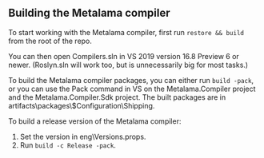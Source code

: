 ## Building the Metalama compiler

To start working with the Metalama compiler, first run `restore && build` from the root of the repo.

You can then open Compilers.sln in VS 2019 version 16.8 Preview 6 or newer. (Roslyn.sln will work too, but is unnecessarily big for most tasks.)

To build the Metalama compiler packages, you can either run `build -pack`, or you can use the Pack command in VS on the Metalama.Compiler project and the Metalama.Compiler.Sdk project. The built packages are in artifacts\packages\\$Configuration\Shipping.

To build a release version of the Metalama compiler:

1. Set the version in eng\Versions.props.
2. Run `build -c Release -pack`.